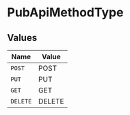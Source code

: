 # PubApiMethodType


## Values

| Name     | Value    |
| -------- | -------- |
| `POST`   | POST     |
| `PUT`    | PUT      |
| `GET`    | GET      |
| `DELETE` | DELETE   |